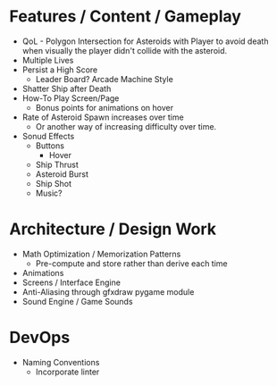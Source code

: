 
# Features / Content / Gameplay

- QoL - Polygon Intersection for Asteroids with Player to avoid death when
    visually the player didn't collide with the asteroid.
- Multiple Lives
- Persist a High Score
    - Leader Board? Arcade Machine Style
- Shatter Ship after Death
- How-To Play Screen/Page
    - Bonus points for animations on hover
- Rate of Asteroid Spawn increases over time
    - Or another way of increasing difficulty over time. 
- Sonud Effects
    - Buttons
        - Hover
    - Ship Thrust
    - Asteroid Burst
    - Ship Shot
    - Music?

# Architecture / Design Work
- Math Optimization / Memorization Patterns
    - Pre-compute and store rather than derive each time
- Animations
- Screens / Interface Engine
- Anti-Aliasing through gfxdraw pygame module
- Sound Engine / Game Sounds

# DevOps
- Naming Conventions
    - Incorporate linter


